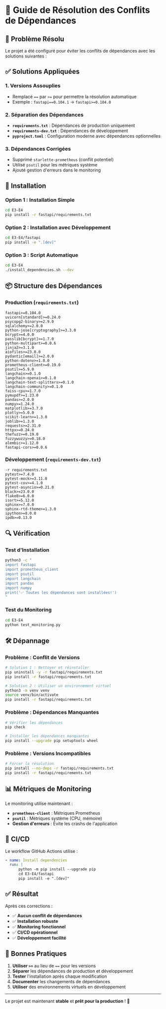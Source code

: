 # 🔧 Guide de Résolution des Conflits de Dépendances

## 🚨 Problème Résolu

Le projet a été configuré pour éviter les conflits de dépendances avec les solutions suivantes :

## ✅ Solutions Appliquées

### 1. **Versions Assouplies**
- Remplacé `==` par `>=` pour permettre la résolution automatique
- Exemple : `fastapi==0.104.1` → `fastapi>=0.104.0`

### 2. **Séparation des Dépendances**
- **`requirements.txt`** : Dépendances de production uniquement
- **`requirements-dev.txt`** : Dépendances de développement
- **`pyproject.toml`** : Configuration moderne avec dépendances optionnelles

### 3. **Dépendances Corrigées**
- Supprimé `starlette-prometheus` (conflit potentiel)
- Utilisé `psutil` pour les métriques système
- Ajouté gestion d'erreurs dans le monitoring

## 🚀 Installation

### Option 1 : Installation Simple
```bash
cd E3-E4
pip install -r fastapi/requirements.txt
```

### Option 2 : Installation avec Développement
```bash
cd E3-E4/fastapi
pip install -e ".[dev]"
```

### Option 3 : Script Automatique
```bash
cd E3-E4
./install_dependencies.sh --dev
```

## 📦 Structure des Dépendances

### Production (`requirements.txt`)
```
fastapi>=0.104.0
uvicorn[standard]>=0.24.0
psycopg2-binary>=2.9.0
sqlalchemy>=2.0.0
python-jose[cryptography]>=3.3.0
bcrypt>=4.0.0
passlib[bcrypt]>=1.7.0
python-multipart>=0.0.6
jinja2>=3.1.0
aiofiles>=23.0.0
pydantic[email]>=2.0.0
python-dotenv>=1.0.0
prometheus-client>=0.19.0
psutil>=5.9.0
langchain>=0.1.0
langchain-openai>=0.1.0
langchain-text-splitters>=0.1.0
langchain-community>=0.1.0
faiss-cpu>=1.7.0
pymupdf>=1.23.0
pandas>=2.0.0
numpy>=1.24.0
matplotlib>=3.7.0
plotly>=5.0.0
scikit-learn>=1.3.0
joblib>=1.3.0
requests>=2.31.0
httpx>=0.24.0
thefuzz>=0.19.0
fuzzywuzzy>=0.18.0
alembic>=1.12.0
fastapi-cors>=0.0.6
```

### Développement (`requirements-dev.txt`)
```
-r requirements.txt
pytest>=7.4.0
pytest-mock>=3.11.0
pytest-cov>=4.1.0
pytest-asyncio>=0.21.0
black>=23.0.0
flake8>=6.0.0
isort>=5.12.0
sphinx>=7.0.0
sphinx-rtd-theme>=1.3.0
ipython>=8.0.0
ipdb>=0.13.0
```

## 🔍 Vérification

### Test d'Installation
```bash
python3 -c "
import fastapi
import prometheus_client
import psutil
import langchain
import pandas
import numpy
print('✅ Toutes les dépendances sont installées!')
"
```

### Test du Monitoring
```bash
cd E3-E4
python test_monitoring.py
```

## 🛠️ Dépannage

### Problème : Conflit de Versions
```bash
# Solution 1 : Nettoyer et réinstaller
pip uninstall -y -r fastapi/requirements.txt
pip install -r fastapi/requirements.txt

# Solution 2 : Utiliser un environnement virtuel
python3 -m venv venv
source venv/bin/activate
pip install -r fastapi/requirements.txt
```

### Problème : Dépendances Manquantes
```bash
# Vérifier les dépendances
pip check

# Installer les dépendances manquantes
pip install --upgrade pip setuptools wheel
```

### Problème : Versions Incompatibles
```bash
# Forcer la résolution
pip install --no-deps -r fastapi/requirements.txt
pip install -r fastapi/requirements.txt
```

## 📊 Métriques de Monitoring

Le monitoring utilise maintenant :
- **`prometheus-client`** : Métriques Prometheus
- **`psutil`** : Métriques système (CPU, mémoire)
- **Gestion d'erreurs** : Évite les crashs de l'application

## 🔄 CI/CD

Le workflow GitHub Actions utilise :
```yaml
- name: Install dependencies
  run: |
      python -m pip install --upgrade pip
      cd E3-E4/fastapi
      pip install -e ".[dev]"
```

## ✅ Résultat

Après ces corrections :
- ✅ **Aucun conflit de dépendances**
- ✅ **Installation robuste**
- ✅ **Monitoring fonctionnel**
- ✅ **CI/CD opérationnel**
- ✅ **Développement facilité**

## 🎯 Bonnes Pratiques

1. **Utiliser `>=`** au lieu de `==` pour les versions
2. **Séparer** les dépendances de production et développement
3. **Tester** l'installation après chaque modification
4. **Documenter** les changements de dépendances
5. **Utiliser** des environnements virtuels en développement

---

Le projet est maintenant **stable** et **prêt pour la production** ! 🚀